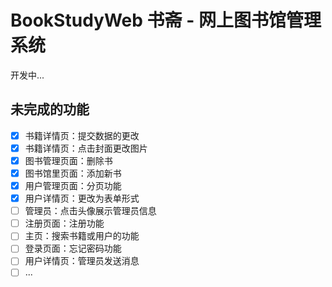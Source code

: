 # BookStudyWeb 书斋 - 网上图书馆管理系统

开发中...

## 未完成的功能
- [x] 书籍详情页：提交数据的更改
- [x] 书籍详情页：点击封面更改图片
- [x] 图书管理页面：删除书
- [x] 图书馆里页面：添加新书
- [x] 用户管理页面：分页功能
- [x] 用户详情页：更改为表单形式
- [ ] 管理员：点击头像展示管理员信息
- [ ] 注册页面：注册功能
- [ ] 主页：搜索书籍或用户的功能
- [ ] 登录页面：忘记密码功能
- [ ] 用户详情页：管理员发送消息
- [ ] ...
